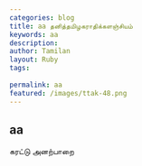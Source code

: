 ```yaml
---
categories: blog
title: aa தனித்தமிழகராதிக்களஞ்சியம்
keywords: aa
description: 
author: Tamilan
layout: Ruby
tags: 
 
permalink: aa
featured: /images/ttak-48.png
---
```

## aa  
கரட்டு அனற்பாறை  
